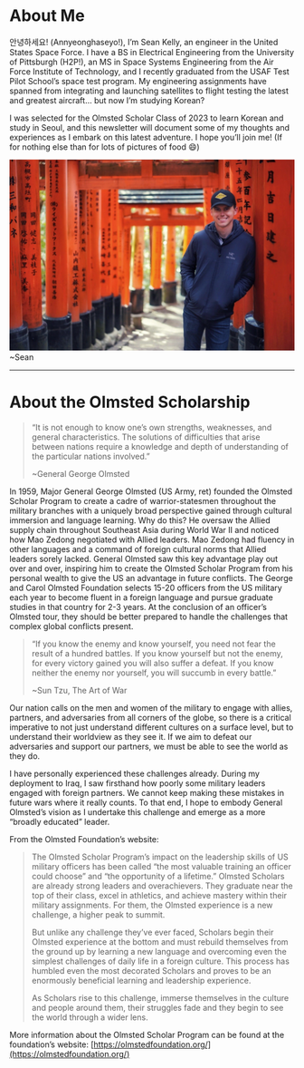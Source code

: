 # About Me

안녕하세요! (Annyeonghaseyo!), I’m Sean Kelly, an engineer in the United States Space Force. I have a BS in Electrical Engineering from the University of Pittsburgh (H2P!), an MS in Space Systems Engineering from the Air Force Institute of Technology, and I recently graduated from the USAF Test Pilot School’s space test program. My engineering assignments have spanned from integrating and launching satellites to flight testing the latest and greatest aircraft... but now I’m studying Korean?

I was selected for the Olmsted Scholar Class of 2023 to learn Korean and study in Seoul, and this newsletter will document some of my thoughts and experiences as I embark on this latest adventure. I hope you’ll join me! (If for nothing else than for lots of pictures of food 😄)

![Image](/SpacemanStyle/kyoto.jpg)
~Sean

---

# About the Olmsted Scholarship

> “It is not enough to know one’s own strengths, weaknesses, and general characteristics. The solutions of difficulties that arise between nations require a knowledge and depth of understanding of the particular nations involved.”
>
> ~General George Olmsted

In 1959, Major General George Olmsted (US Army, ret) founded the Olmsted Scholar Program to create a cadre of warrior-statesmen throughout the military branches with a uniquely broad perspective gained through cultural immersion and language learning. Why do this? He oversaw the Allied supply chain throughout Southeast Asia during World War II and noticed how Mao Zedong negotiated with Allied leaders. Mao Zedong had fluency in other languages and a command of foreign cultural norms that Allied leaders sorely lacked. General Olmsted saw this key advantage play out over and over, inspiring him to create the Olmsted Scholar Program from his personal wealth to give the US an advantage in future conflicts. The George and Carol Olmsted Foundation selects 15-20 officers from the US military each year to become fluent in a foreign language and pursue graduate studies in that country for 2-3 years. At the conclusion of an officer’s Olmsted tour, they should be better prepared to handle the challenges that complex global conflicts present.

> “If you know the enemy and know yourself, you need not fear the result of a hundred battles. If you know yourself but not the enemy, for every victory gained you will also suffer a defeat. If you know neither the enemy nor yourself, you will succumb in every battle.”
>
> ~Sun Tzu, The Art of War

Our nation calls on the men and women of the military to engage with allies, partners, and adversaries from all corners of the globe, so there is a critical imperative to not just understand different cultures on a surface level, but to understand their worldview as they see it. If we aim to defeat our adversaries and support our partners, we must be able to see the world as they do.

I have personally experienced these challenges already. During my deployment to Iraq, I saw firsthand how poorly some military leaders engaged with foreign partners. We cannot keep making these mistakes in future wars where it really counts. To that end, I hope to embody General Olmsted’s vision as I undertake this challenge and emerge as a more “broadly educated” leader.

From the Olmsted Foundation’s website:

> The Olmsted Scholar Program’s impact on the leadership skills of US military officers has been called “the most valuable training an officer could choose” and “the opportunity of a lifetime.” Olmsted Scholars are already strong leaders and overachievers. They graduate near the top of their class, excel in athletics, and achieve mastery within their military assignments. For them, the Olmsted experience is a new challenge, a higher peak to summit.
>
> But unlike any challenge they’ve ever faced, Scholars begin their Olmsted experience at the bottom and must rebuild themselves from the ground up by learning a new language and overcoming even the simplest challenges of daily life in a foreign culture. This process has humbled even the most decorated Scholars and proves to be an enormously beneficial learning and leadership experience.
>
> As Scholars rise to this challenge, immerse themselves in the culture and people around them, their struggles fade and they begin to see the world through a wider lens.

More information about the Olmsted Scholar Program can be found at the foundation’s website: [https://olmstedfoundation.org/](https://olmstedfoundation.org/)


